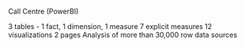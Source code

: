 Call Centre (PowerBI)

3 tables - 1 fact, 1 dimension, 1 measure
7 explicit measures
12 visualizations
2 pages
Analysis of more than 30,000 row data sources

